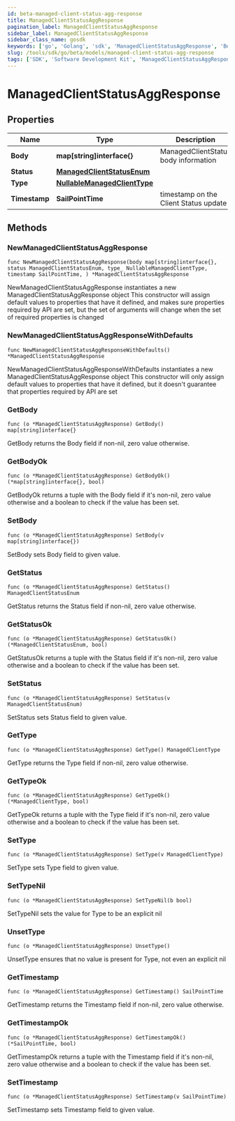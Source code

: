 ```yaml
---
id: beta-managed-client-status-agg-response
title: ManagedClientStatusAggResponse
pagination_label: ManagedClientStatusAggResponse
sidebar_label: ManagedClientStatusAggResponse
sidebar_class_name: gosdk
keywords: ['go', 'Golang', 'sdk', 'ManagedClientStatusAggResponse', 'BetaManagedClientStatusAggResponse'] 
slug: /tools/sdk/go/beta/models/managed-client-status-agg-response
tags: ['SDK', 'Software Development Kit', 'ManagedClientStatusAggResponse', 'BetaManagedClientStatusAggResponse']
---
```


# ManagedClientStatusAggResponse

## Properties

Name | Type | Description | Notes
------------ | ------------- | ------------- | -------------
**Body** | **map[string]interface{}** | ManagedClientStatus body information | 
**Status** | [**ManagedClientStatusEnum**](managed-client-status-enum) |  | 
**Type** | [**NullableManagedClientType**](managed-client-type) |  | 
**Timestamp** | **SailPointTime** | timestamp on the Client Status update | 

## Methods

### NewManagedClientStatusAggResponse

`func NewManagedClientStatusAggResponse(body map[string]interface{}, status ManagedClientStatusEnum, type_ NullableManagedClientType, timestamp SailPointTime, ) *ManagedClientStatusAggResponse`

NewManagedClientStatusAggResponse instantiates a new ManagedClientStatusAggResponse object
This constructor will assign default values to properties that have it defined,
and makes sure properties required by API are set, but the set of arguments
will change when the set of required properties is changed

### NewManagedClientStatusAggResponseWithDefaults

`func NewManagedClientStatusAggResponseWithDefaults() *ManagedClientStatusAggResponse`

NewManagedClientStatusAggResponseWithDefaults instantiates a new ManagedClientStatusAggResponse object
This constructor will only assign default values to properties that have it defined,
but it doesn't guarantee that properties required by API are set

### GetBody

`func (o *ManagedClientStatusAggResponse) GetBody() map[string]interface{}`

GetBody returns the Body field if non-nil, zero value otherwise.

### GetBodyOk

`func (o *ManagedClientStatusAggResponse) GetBodyOk() (*map[string]interface{}, bool)`

GetBodyOk returns a tuple with the Body field if it's non-nil, zero value otherwise
and a boolean to check if the value has been set.

### SetBody

`func (o *ManagedClientStatusAggResponse) SetBody(v map[string]interface{})`

SetBody sets Body field to given value.


### GetStatus

`func (o *ManagedClientStatusAggResponse) GetStatus() ManagedClientStatusEnum`

GetStatus returns the Status field if non-nil, zero value otherwise.

### GetStatusOk

`func (o *ManagedClientStatusAggResponse) GetStatusOk() (*ManagedClientStatusEnum, bool)`

GetStatusOk returns a tuple with the Status field if it's non-nil, zero value otherwise
and a boolean to check if the value has been set.

### SetStatus

`func (o *ManagedClientStatusAggResponse) SetStatus(v ManagedClientStatusEnum)`

SetStatus sets Status field to given value.


### GetType

`func (o *ManagedClientStatusAggResponse) GetType() ManagedClientType`

GetType returns the Type field if non-nil, zero value otherwise.

### GetTypeOk

`func (o *ManagedClientStatusAggResponse) GetTypeOk() (*ManagedClientType, bool)`

GetTypeOk returns a tuple with the Type field if it's non-nil, zero value otherwise
and a boolean to check if the value has been set.

### SetType

`func (o *ManagedClientStatusAggResponse) SetType(v ManagedClientType)`

SetType sets Type field to given value.


### SetTypeNil

`func (o *ManagedClientStatusAggResponse) SetTypeNil(b bool)`

 SetTypeNil sets the value for Type to be an explicit nil

### UnsetType
`func (o *ManagedClientStatusAggResponse) UnsetType()`

UnsetType ensures that no value is present for Type, not even an explicit nil
### GetTimestamp

`func (o *ManagedClientStatusAggResponse) GetTimestamp() SailPointTime`

GetTimestamp returns the Timestamp field if non-nil, zero value otherwise.

### GetTimestampOk

`func (o *ManagedClientStatusAggResponse) GetTimestampOk() (*SailPointTime, bool)`

GetTimestampOk returns a tuple with the Timestamp field if it's non-nil, zero value otherwise
and a boolean to check if the value has been set.

### SetTimestamp

`func (o *ManagedClientStatusAggResponse) SetTimestamp(v SailPointTime)`

SetTimestamp sets Timestamp field to given value.



